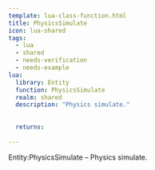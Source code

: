 ```yaml
---
template: lua-class-function.html
title: PhysicsSimulate
icon: lua-shared
tags:
  - lua
  - shared
  - needs-verification
  - needs-example
lua:
  library: Entity
  function: PhysicsSimulate
  realm: shared
  description: "Physics simulate."
  
  
  returns:
    
---
```


<div class="lua__search__keywords">
Entity:PhysicsSimulate &#x2013; Physics simulate.
</div>
